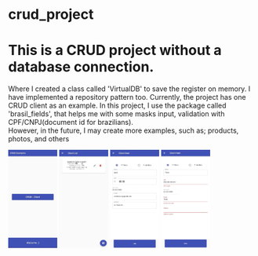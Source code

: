 # crud_project

<h1>This is a CRUD project without a database connection. </h1>

Where I created a class called 'VirtualDB' to save the register on memory.
I have implemented a repository pattern too. 
Currently, the project has one CRUD client as an example. 
In this project, I use the package called 'brasil_fields', that helps me with some masks input, validation with CPF/CNPJ(document id for brazilians).  
However, in the future, I may create more examples, such as; products, photos, and others

<img align="center" height="200" width="100" src="https://github.com/mattbrevis/crud_project/blob/main/images/1.jpeg?raw=true">  
<img align="center" height="200" width="100" src="https://github.com/mattbrevis/crud_project/blob/main/images/2.jpeg?raw=true">              
<img align="center" height="200" width="100" src="https://github.com/mattbrevis/crud_project/blob/main/images/3.jpeg?raw=true">
<img align="center" height="200" width="100" src="https://github.com/mattbrevis/crud_project/blob/main/images/4.jpeg?raw=true">          